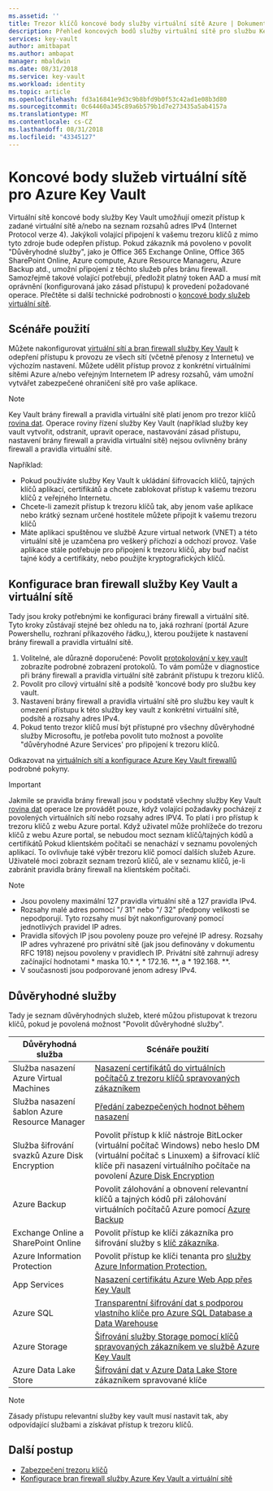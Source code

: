 ```yaml
---
ms.assetid: ''
title: Trezor klíčů koncové body služby virtuální sítě Azure | Dokumentace Microsoftu
description: Přehled koncových bodů služby virtuální sítě pro službu Key Vault
services: key-vault
author: amitbapat
ms.author: ambapat
manager: mbaldwin
ms.date: 08/31/2018
ms.service: key-vault
ms.workload: identity
ms.topic: article
ms.openlocfilehash: fd3a16841e9d3c9b8bfd9b0f53c42ad1e08b3d80
ms.sourcegitcommit: 0c64460a345c89a6b579b1d7e273435a5ab4157a
ms.translationtype: MT
ms.contentlocale: cs-CZ
ms.lasthandoff: 08/31/2018
ms.locfileid: "43345127"
---
```

# <a name="virtual-network-service-endpoints-for-azure-key-vault"></a>Koncové body služeb virtuální sítě pro Azure Key Vault

Virtuální sítě koncové body služby Key Vault umožňují omezit přístup k zadané virtuální sítě a/nebo na seznam rozsahů adres IPv4 (Internet Protocol verze 4). Jakýkoli volající připojení k vašemu trezoru klíčů z mimo tyto zdroje bude odepřen přístup. Pokud zákazník má povoleno v povolit "Důvěryhodné služby", jako je Office 365 Exchange Online, Office 365 SharePoint Online, Azure compute, Azure Resource Manageru, Azure Backup atd., umožní připojení z těchto služeb přes bránu firewall. Samozřejmě takové volající potřebují, předložit platný token AAD a musí mít oprávnění (konfigurovaná jako zásad přístupu) k provedení požadované operace. Přečtěte si další technické podrobnosti o [koncové body služeb virtuální sítě](../virtual-network/virtual-network-service-endpoints-overview.md).

## <a name="usage-scenarios"></a>Scénáře použití

Můžete nakonfigurovat [virtuální sítí a bran firewall služby Key Vault](key-vault-network-security.md) k odepření přístupu k provozu ze všech sítí (včetně přenosy z Internetu) ve výchozím nastavení. Můžete udělit přístup provoz z konkrétní virtuálními sítěmi Azure a/nebo veřejným Internetem IP adresy rozsahů, vám umožní vytvářet zabezpečené ohraničení sítě pro vaše aplikace.

> [!NOTE]
> Key Vault brány firewall a pravidla virtuální sítě platí jenom pro trezor klíčů [rovina dat](../key-vault/key-vault-secure-your-key-vault.md#data-plane-access-control). Operace roviny řízení služby Key Vault (například služby key vault vytvořit, odstranit, upravit operace, nastavování zásad přístupu, nastavení brány firewall a pravidla virtuální sítě) nejsou ovlivněny brány firewall a pravidla virtuální sítě.

Například:
* Pokud používáte služby Key Vault k ukládání šifrovacích klíčů, tajných klíčů aplikací, certifikátů a chcete zablokovat přístup k vašemu trezoru klíčů z veřejného Internetu.
* Chcete-li zamezit přístup k trezoru klíčů tak, aby jenom vaše aplikace nebo krátký seznam určené hostitele můžete připojit k vašemu trezoru klíčů
* Máte aplikaci spuštěnou ve službě Azure virtual network (VNET) a této virtuální sítě je uzamčena pro veškerý příchozí a odchozí provoz. Vaše aplikace stále potřebuje pro připojení k trezoru klíčů, aby buď načíst tajné kódy a certifikáty, nebo použijte kryptografických klíčů.

## <a name="configure-key-vault-firewalls-and-virtual-networks"></a>Konfigurace bran firewall služby Key Vault a virtuální sítě

Tady jsou kroky potřebnými ke konfiguraci brány firewall a virtuální sítě. Tyto kroky zůstávají stejné bez ohledu na to, jaká rozhraní (portál Azure Powershellu, rozhraní příkazového řádku,), kterou použijete k nastavení brány firewall a pravidla virtuální sítě.
1. Volitelné, ale důrazně doporučené: Povolit [protokolování v key vault](key-vault-logging.md) zobrazíte podrobné zobrazení protokolů. To vám pomůže v diagnostice při brány firewall a pravidla virtuální sítě zabránit přístupu k trezoru klíčů.
2. Povolit pro cílový virtuální sítě a podsítě 'koncové body pro službu key vault.
3. Nastavení brány firewall a pravidla virtuální sítě pro službu key vault k omezení přístupu k této služby key vault z konkrétní virtuální sítě, podsítě a rozsahy adres IPv4.
4. Pokud tento trezor klíčů musí být přístupné pro všechny důvěryhodné služby Microsoftu, je potřeba povolit tuto možnost a povolíte "důvěryhodné Azure Services' pro připojení k trezoru klíčů.

Odkazovat na [virtuálních sítí a konfigurace Azure Key Vault firewallů](key-vault-network-security.md) podrobné pokyny.

> [!IMPORTANT]
> Jakmile se pravidla brány firewall jsou v podstatě všechny služby Key Vault [rovina dat](../key-vault/key-vault-secure-your-key-vault.md#data-plane-access-control) operace lze provádět pouze, když volající požadavky pocházejí z povolených virtuálních sítí nebo rozsahy adres IPV4. To platí i pro přístup k trezoru klíčů z webu Azure portal. Když uživatel může prohlížeče do trezoru klíčů z webu Azure portal, se nebudou moct seznam klíčů/tajných kódů a certifikátů Pokud klientském počítači se nenachází v seznamu povolených aplikací. To ovlivňuje také výběr trezoru klíč pomocí dalších služeb Azure. Uživatelé moci zobrazit seznam trezorů klíčů, ale v seznamu klíčů, je-li zabránit pravidla brány firewall na klientském počítači.


> [!NOTE]
> * Jsou povoleny maximální 127 pravidla virtuální sítě a 127 pravidla IPv4. 
> * Rozsahy malé adres pomocí "/ 31" nebo "/ 32" předpony velikosti se nepodporují. Tyto rozsahy musí být nakonfigurovaný pomocí jednotlivých pravidel IP adres.
> * Pravidla síťových IP jsou povoleny pouze pro veřejné IP adresy. Rozsahy IP adres vyhrazené pro privátní sítě (jak jsou definovány v dokumentu RFC 1918) nejsou povoleny v pravidlech IP. Privátní sítě zahrnují adresy začínající hodnotami * maska 10.* *, * 172.16. **, a * 192.168. **. 
> * V současnosti jsou podporované jenom adresy IPv4.

## <a name="trusted-services"></a>Důvěryhodné služby
Tady je seznam důvěryhodných služeb, které můžou přistupovat k trezoru klíčů, pokud je povolená možnost "Povolit důvěryhodné služby".

|Důvěryhodná služba|Scénáře použití|
| --- | --- |
|Služba nasazení Azure Virtual Machines|[Nasazení certifikátů do virtuálních počítačů z trezoru klíčů spravovaných zákazníkem](https://blogs.technet.microsoft.com/kv/2016/09/14/updated-deploy-certificates-to-vms-from-customer-managed-key-vault/)|
|Služba nasazení šablon Azure Resource Manager|[Předání zabezpečených hodnot během nasazení](../azure-resource-manager/resource-manager-keyvault-parameter.md)|
|Služba šifrování svazků Azure Disk Encryption|Povolit přístup k klíč nástroje BitLocker (virtuální počítač Windows) nebo heslo DM (virtuální počítač s Linuxem) a šifrovací klíč klíče při nasazení virtuálního počítače na povolení [Azure Disk Encryption](../security/azure-security-disk-encryption.md)|
|Azure Backup|Povolit zálohování a obnovení relevantní klíčů a tajných kódů při zálohování virtuálních počítačů Azure pomocí [Azure Backup](../backup/backup-introduction-to-azure-backup.md)|
|Exchange Online a SharePoint Online|Povolit přístup ke klíči zákazníka pro šifrování služby s [klíč zákazníka](https://support.office.com/en-us/article/Controlling-your-data-in-Office-365-using-Customer-Key-f2cd475a-e592-46cf-80a3-1bfb0fa17697).|
|Azure Information Protection|Povolit přístup ke klíči tenanta pro [služby Azure Information Protection.](https://docs.microsoft.com/azure/information-protection/what-is-information-protection)|
|App Services|[Nasazení certifikátu Azure Web App přes Key Vault](https://blogs.msdn.microsoft.com/appserviceteam/2016/05/24/deploying-azure-web-app-certificate-through-key-vault/)|
|Azure SQL|[Transparentní šifrování dat s podporou vlastního klíče pro Azure SQL Database a Data Warehouse](../sql-database/transparent-data-encryption-byok-azure-sql.md?view=sql-server-2017&viewFallbackFrom=azuresqldb-current)|
|Azure Storage|[Šifrování služby Storage pomocí klíčů spravovaných zákazníkem ve službě Azure Key Vault](../storage/common/storage-service-encryption-customer-managed-keys.md)|
|Azure Data Lake Store|[Šifrování dat v Azure Data Lake Store](../data-lake-store/data-lake-store-encryption.md) zákazníkem spravované klíče|



> [!NOTE]
> Zásady přístupu relevantní služby key vault musí nastavit tak, aby odpovídající službami a získávat přístup k trezoru klíčů.

## <a name="next-steps"></a>Další postup

* [Zabezpečení trezoru klíčů](key-vault-secure-your-key-vault.md)
* [Konfigurace bran firewall služby Azure Key Vault a virtuální sítě](key-vault-network-security.md)